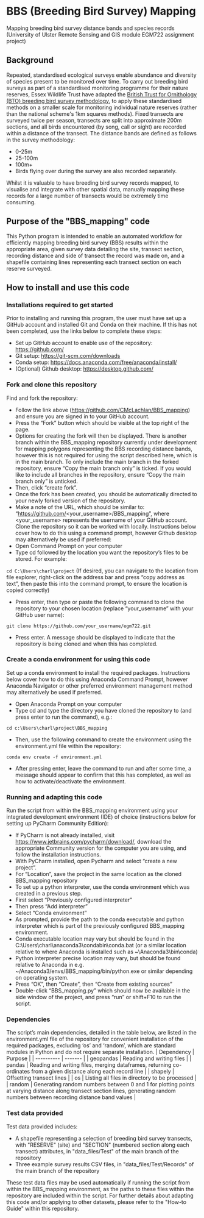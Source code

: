 # BBS (Breeding Bird Survey) Mapping
Mapping breeding bird survey distance bands and species records (University of Ulster Remote Sensing and GIS module EGM722 assignment project)

## Background
Repeated, standardised ecological surveys enable abundance and diversity of species present to be monitored over time. To carry out breeding bird surveys as part of a standardised monitoring programme for their nature reserves, Essex Wildlife Trust have adapted the [British Trust for Ornithology (BTO) breeding bird survey methodology](https://www.bto.org/our-science/projects/breeding-bird-survey/research-conservation/methodology-and-survey-design), to apply these standardised methods on a smaller scale for monitoring individual nature reserves (rather than the national scheme's 1km squares methods). Fixed transects are surveyed twice per season, transects are split into approximate 200m sections, and all birds encountered (by song, call or sight) are recorded within a distance of the transect. The distance bands are defined as follows in the survey methodology: 
- 0-25m
- 25-100m
- 100m+
- Birds flying over during the survey are also recorded separately. 

Whilst it is valuable to have breeding bird survey records mapped, to visualise and integrate with other spatial data, manually mapping these records for a large number of transects would be extremely time consuming. 

## Purpose of the "BBS_mapping" code
This Python program is intended to enable an automated workflow for efficiently mapping breeding bird survey (BBS) results within the appropriate area, given survey data detailing the site, transect section, recording distance and side of transect the record was made on, and a shapefile containing lines representing each transect section on each reserve surveyed. 

## How to install and use this code
### Installations required to get started
Prior to installing and running this program, the user must have set up a GitHub account and installed Git and Conda on their machine. If this has not been completed, use the links below to complete these steps:
-	Set up GitHub account to enable use of the repository: https://github.com/ 
-	Git setup: https://git-scm.com/downloads 
-	Conda setup: https://docs.anaconda.com/free/anaconda/install/ 
-	(Optional) Github desktop: https://desktop.github.com/

### Fork and clone this repository
Find and fork the repository: 
-	Follow the link above (https://github.com/CMcLachlan/BBS_mapping) and ensure you are signed in to your GitHub account.
-	Press the “Fork” button which should be visible at the top right of the page.
-	Options for creating the fork will then be displayed. There is another branch within the BBS_mapping repository currently under development for mapping polygons representing the BBS recording distance bands, however this is not required for using the script described here, which is in the main branch. To only include the main branch in the forked repository, ensure “Copy the main branch only” is ticked. If you would like to include all branches in the repository, ensure “Copy the main branch only” is unticked. 
-	Then, click “create fork”. 
-	Once the fork has been created, you should be automatically directed to your newly forked version of the repository. 
-	Make a note of the URL, which should be similar to: “https://github.com/<your_username>/BBS_mapping”, where <your_username> represents the username of your GitHub account. 
Clone the repository so it can be worked with locally. Instructions below cover how to do this using a command prompt, however Github desktop may alternatively be used if preferred: 
-	Open Command Prompt on your computer
-	Type cd followed by the location you want the repository’s files to be stored. 
For example: 

`cd C:\Users\charl\project`
(If desired, you can navigate to the location from file explorer, right-click on the address bar and press “copy address as text”, then paste this into the command prompt, to ensure the location is copied correctly)
-	Press enter, then type or paste the following command to clone the repository to your chosen location (replace “your_username” with your GitHub user name):

`git clone https://github.com/your_username/egm722.git`
- Press enter. A message should be displayed to indicate that the repository is being cloned and when this has completed. 

### Create a conda environment for using this code
Set up a conda environment to install the required packages. Instructions below cover how to do this using Anaconda Command Prompt, however Anaconda Navigator or other preferred environment management method may alternatively be used if preferred. 
-	Open Anaconda Prompt on your computer
-	Type cd and type the directory you have cloned the repository to (and press enter to run the command), e.g.: 

`cd c:\Users\charl\project\BBS_mapping`
-	Then, use the following command to create the environment using the environment.yml file within the repository: 

`conda env create -f environment.yml`
-	After pressing enter, leave the command to run and after some time, a message should appear to confirm that this has completed, as well as how to activate/deactivate the environment. 

### Running and adapting this code
Run the script from within the BBS_mapping environment using your integrated development environment (IDE) of choice (instructions below for setting up PyCharm Community Edition): 
-	If PyCharm is not already installed, visit https://www.jetbrains.com/pycharm/download/, download the appropriate Community version for the computer you are using, and follow the installation instructions. 
-	With PyCharm installed, open Pycharm and select “create a new project”. 
-	For “Location”, save the project in the same location as the cloned BBS_mapping repository 
-	To set up a python interpreter, use the conda environment which was created in a previous step. 
-	First select “Previously configured interpreter”
-	Then press “Add interpreter” 
-	Select “Conda environment” 
-	As prompted, provide the path to the conda executable and python interpreter which is part of the previously configured BBS_mapping environment. 
-	Conda executable location may vary but should be found in the C:\Users\charl\anaconda3\condabin\conda.bat (or a similar location relative to where Anaconda is installed such as ~\Anaconda3\bin\conda)
-	Python interpreter precise location may vary, but should be found relative to Anaconda in e.g. ~/Anaconda3/envs/BBS_mapping/bin/python.exe or similar depending on operating system. 
-	Press “OK”, then “Create”, then “Create from existing sources” 
-	Double-click “BBS_mapping.py” which should now be available in the side window of the project, and press “run” or shift+F10 to run the script.  

### Dependencies
The script’s main dependencies, detailed in the table below, are listed in the environment.yml file of the repository for convenient installation of the required packages, excluding ‘os’ and ‘random’, which are standard modules in Python and do not require separate installation. 
| Dependency | Purpose |
| ---------- | ------- |
| geopandas | Reading and writing files | 
| pandas | Reading and writing files, merging dataframes, returning co-ordinates from a given distance along each record line |
| shapely | Offsetting transect lines | 
| os | Listing all files in directory to be processed | 
| random | Generating random numbers between 0 and 1 for plotting points at varying distance along transect section lines, generating random numbers between recording distance band values |

### Test data provided
Test data provided includes: 
- A shapefile representing a selection of breeding bird survey transects, with "RESERVE" (site) and "SECTION" (numbered section along each transect) attributes, in "data_files/Test" of the main branch of the repository
- Three example survey results CSV files, in "data_files/Test/Records" of the main branch of the repository

These test data files may be used automatically if running the script from within the BBS_mapping environment, as the paths to these files within the repository are included within the script. 
For further details about adapting this code and/or applying to other datasets, please refer to the "How-to Guide" within this repository. 
